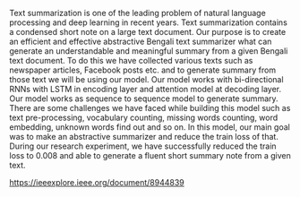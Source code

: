
Text summarization is one of the leading problem of natural language processing and deep learning in recent years. Text summarization contains a condensed short note on a large text document. Our purpose is to create an efficient and effective abstractive Bengali text summarizer what can generate an understandable and meaningful summary from a given Bengali text document. To do this we have collected various texts such as newspaper articles, Facebook posts etc. and to generate summary from those text we will be using our model. Our model works with bi-directional RNNs with LSTM in encoding layer and attention model at decoding layer. Our model works as sequence to sequence model to generate summary. There are some challenges we have faced while building this model such as text pre-processing, vocabulary counting, missing words counting, word embedding, unknown words find out and so on. In this model, our main goal was to make an abstractive summarizer and reduce the train loss of that. During our research experiment, we have successfully reduced the train loss to 0.008 and able to generate a fluent short summary note from a given text.



https://ieeexplore.ieee.org/document/8944839
